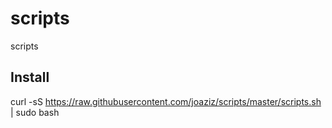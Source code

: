# scripts
scripts


## Install

curl -sS https://raw.githubusercontent.com/joaziz/scripts/master/scripts.sh | sudo bash

